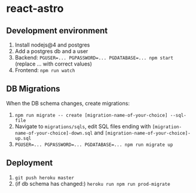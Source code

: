 # react-astro

## Development environment

1. Install nodejs@4 and postgres
2. Add a postgres db and a user
3. Backend: `PGUSER=... PGPASSWORD=... PGDATABASE=... npm start` (replace ... with correct values)
4. Frontend: `npm run watch`

## DB Migrations

When the DB schema changes, create migrations:

1. `npm run migrate -- create [migration-name-of-your-choice] --sql-file`
2. Navigate to `migrations/sqls`, edit SQL files ending with `[migration-name-of-your-choice]-down.sql` and `[migration-name-of-your-choice]-up.sql`
3. `PGUSER=... PGPASSWORD=... PGDATABASE=... npm run migrate up`

## Deployment

1. `git push heroku master`
2. (if db schema has changed:) `heroku run npm run prod-migrate`
